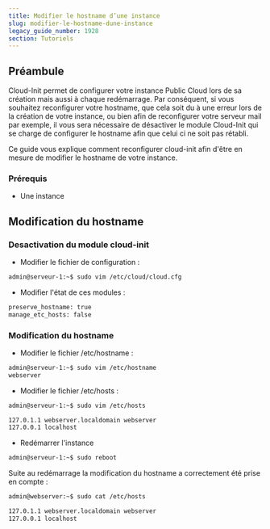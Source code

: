 ```yaml
---
title: Modifier le hostname d’une instance
slug: modifier-le-hostname-dune-instance
legacy_guide_number: 1928
section: Tutoriels
---
```



## Préambule
Cloud-Init permet de configurer votre instance Public Cloud lors de sa création mais aussi à chaque redémarrage. Par conséquent, si vous souhaitez reconfigurer votre hostname, que cela soit du à une erreur lors de la création de votre instance, ou bien afin de reconfigurer votre serveur mail par exemple, il vous sera nécessaire de désactiver le module Cloud-Init qui se charge de configurer le hostname afin que celui ci ne soit pas rétabli.

Ce guide vous explique comment reconfigurer cloud-init afin d'être en mesure de modifier le hostname de votre instance.


### Prérequis
- Une instance


## Modification du hostname

### Desactivation du module cloud-init
- Modifier le fichier de configuration :

```bash
admin@serveur-1:~$ sudo vim /etc/cloud/cloud.cfg
```

- Modifier l'état de ces modules :

```bash
preserve_hostname: true
manage_etc_hosts: false
```



### Modification du hostname
- Modifier le fichier /etc/hostname :

```bash
admin@serveur-1:~$ sudo vim /etc/hostname
webserver
```

- Modifier le fichier /etc/hosts :

```bash
admin@serveur-1:~$ sudo vim /etc/hosts

127.0.1.1 webserver.localdomain webserver
127.0.0.1 localhost
```

- Redémarrer l'instance

```bash
admin@serveur-1:~$ sudo reboot
```


Suite au redémarrage la modification du hostname a correctement été prise en compte :


```bash
admin@webserver:~$ sudo cat /etc/hosts

127.0.1.1 webserver.localdomain webserver
127.0.0.1 localhost
```